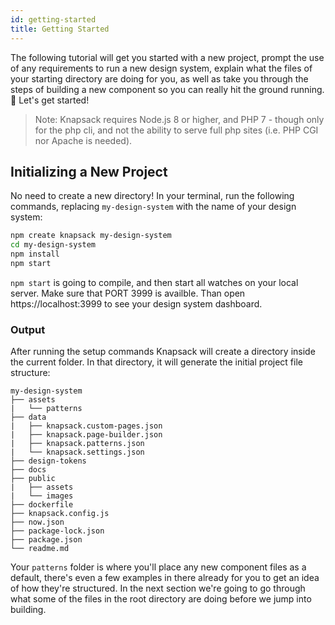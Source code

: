 ```yaml
---
id: getting-started
title: Getting Started
---
```


The following tutorial will get you started with a new project, prompt the use of any requirements to run a new design system, explain what the files of your starting directory are doing for you, as well as take you through the steps of building a new component so you can really hit the ground running. 🏃 Let's get started!

>Note: Knapsack requires Node.js 8 or higher, and PHP 7 - though only for the php cli, and not the ability to serve full php sites (i.e. PHP CGI nor Apache is needed).

## Initializing a New Project

No need to create a new directory! In your terminal, run the following commands, replacing `my-design-system` with the name of your design system:

```bash
npm create knapsack my-design-system 
cd my-design-system 
npm install 
npm start 
```
`npm start` is going to compile, and then start all watches on your local server. Make sure that PORT 3999 is availble. Than open https://localhost:3999 to see your design system dashboard.

### Output

After running the setup commands Knapsack will create a directory inside the current folder. In that directory, it will generate the initial project file structure:

```
my-design-system
├── assets
|   └── patterns
├── data
|   ├── knapsack.custom-pages.json
|   ├── knapsack.page-builder.json
|   ├── knapsack.patterns.json
|   └── knapsack.settings.json
├── design-tokens
├── docs
├── public
|   ├── assets
|   └── images
├── dockerfile
├── knapsack.config.js
├── now.json
├── package-lock.json
├── package.json
└── readme.md
```

Your `patterns` folder is where you'll place any new component files as a default, there's even a few examples in there already for you to get an idea of how they're structured. In the next section we're going to go through what some of the files in the root directory are doing before we jump into building.

